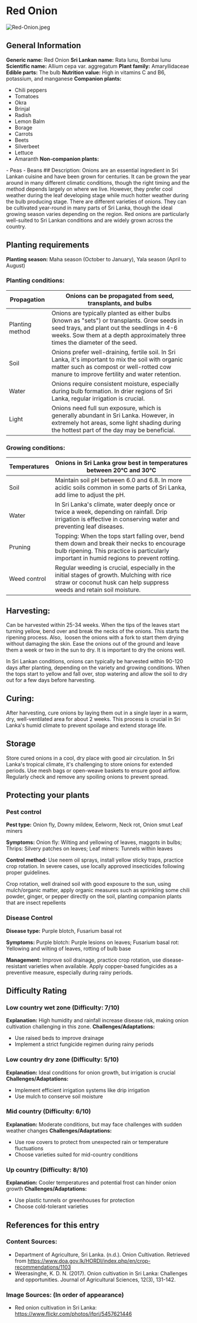 # Red Onion
![Red-Onion.jpeg](../../assets/images/Red-Onion.jpeg "By © User:Colin / Wikimedia Commons, CC BY-SA 3.0, https://commons.wikimedia.org/w/index.php?curid=19181856")

## General Information
**Generic name:** Red Onion
**Sri Lankan name:** Rata lunu, Bombai lunu
**Scientific name:** <update>Allium cepa var. aggregatum</update>
**Plant family:** <update>Amaryllidaceae</update>
**Edible parts:** The bulb
**Nutrition value:** <update>High in vitamins C and B6, potassium, and manganese</update>
**Companion plants:**
- <update>Chili peppers</update>
- <update>Tomatoes</update>
- <update>Okra</update>
- <update>Brinjal</update>
- <update>Radish</update>
- Lemon Balm
- Borage
- Carrots
- Beets
- Silverbeet
- Lettuce
- Amaranth
**Non-companion plants:**
<update>
- Peas
- Beans
</update>
## Description:
Onions are an essential ingredient in Sri Lankan cuisine and have been grown for centuries. It can be grown the year around in many different climatic conditions, though the right timing and the method depends largely on where we live. However, they prefer cool weather during the leaf developing stage while much hotter weather during the bulb producing stage. There are different varieties of onions.
<update>They can be cultivated year-round in many parts of Sri Lanka, though the ideal growing season varies depending on the region. Red onions are particularly well-suited to Sri Lankan conditions and are widely grown across the country.</update>

## Planting requirements
**Planting season:** <update>Maha season (October to January), Yala season (April to August)</update>

### Planting conditions:
| **Propagation** | Onions can be propagated from seed, transplants, and bulbs |
|----|----|
| Planting method | Onions are typically planted as either bulbs (known as "sets") or transplants. Grow seeds in seed trays, and plant out the seedlings in 4-6 weeks. Sow them at a depth approximately three times the diameter of the seed. |
| Soil | <update>Onions prefer well-draining, fertile soil. In Sri Lanka, it's important to mix the soil with organic matter such as compost or well-rotted cow manure to improve fertility and water retention.</update> |
| Water | <update>Onions require consistent moisture, especially during bulb formation. In drier regions of Sri Lanka, regular irrigation is crucial.</update> |
| Light | <update>Onions need full sun exposure, which is generally abundant in Sri Lanka. However, in extremely hot areas, some light shading during the hottest part of the day may be beneficial.</update> |

### Growing conditions:

| **Temperatures** | <update>Onions in Sri Lanka grow best in temperatures between 20°C and 30°C</update> |
|----|----|
| Soil | <update>Maintain soil pH between 6.0 and 6.8. In more acidic soils common in some parts of Sri Lanka, add lime to adjust the pH.</update> |
| Water | <update>In Sri Lanka's climate, water deeply once or twice a week, depending on rainfall. Drip irrigation is effective in conserving water and preventing leaf diseases.</update> |
| Pruning | <update>Topping: When the tops start falling over, bend them down and break their necks to encourage bulb ripening. This practice is particularly important in humid regions to prevent rotting.</update> |
| Weed control | <update>Regular weeding is crucial, especially in the initial stages of growth. Mulching with rice straw or coconut husk can help suppress weeds and retain soil moisture.</update> |

## Harvesting:
Can be harvested within 25-34 weeks. When the tips of the leaves start turning yellow, bend over and break the necks of the onions. This starts the ripening process. Also,  loosen the onions with a fork to start them drying without damaging the skin. Ease the onions out of the ground and leave them a week or two in the sun to dry. It is important to dry the onions well.

<update>In Sri Lankan conditions, onions can typically be harvested within 90-120 days after planting, depending on the variety and growing conditions. When the tops start to yellow and fall over, stop watering and allow the soil to dry out for a few days before harvesting.</update>

## Curing:
<update>After harvesting, cure onions by laying them out in a single layer in a warm, dry, well-ventilated area for about 2 weeks. This process is crucial in Sri Lanka's humid climate to prevent spoilage and extend storage life.</update>

## Storage
<update>Store cured onions in a cool, dry place with good air circulation. In Sri Lanka's tropical climate, it's challenging to store onions for extended periods. Use mesh bags or open-weave baskets to ensure good airflow. Regularly check and remove any spoiling onions to prevent spread.</update>

## Protecting your plants
### Pest control
**Pest type:** Onion fly, Downy mildew, Eelworm, Neck rot, Onion smut <update>Leaf miners</update>

**Symptoms:** <update>Onion fly: Wilting and yellowing of leaves, maggots in bulbs; Thrips: Silvery patches on leaves; Leaf miners: Tunnels within leaves</update>

**Control method:** <update>Use neem oil sprays, install yellow sticky traps, practice crop rotation. In severe cases, use locally approved insecticides following proper guidelines.</update>

Crop rotation, well drained soil with good exposure to the sun, using mulch/organic matter, apply organic measures such as sprinkling some chili powder, ginger, or pepper directly on the soil, planting companion plants that are insect repellents

### Disease Control
**Disease type:** <update>Purple blotch, Fusarium basal rot</update>

**Symptoms:** <update>Purple blotch: Purple lesions on leaves; Fusarium basal rot: Yellowing and wilting of leaves, rotting of bulb base</update>

**Management:** <update>Improve soil drainage, practice crop rotation, use disease-resistant varieties when available. Apply copper-based fungicides as a preventive measure, especially during rainy periods.</update>

## Difficulty Rating
### Low country wet zone (Difficulty: 7/10)
**Explanation:** <update>High humidity and rainfall increase disease risk, making onion cultivation challenging in this zone.</update>
**Challenges/Adaptations:**
- <update>Use raised beds to improve drainage</update>
- <update>Implement a strict fungicide regimen during rainy periods</update>

### Low country dry zone (Difficulty: 5/10)
**Explanation:** <update>Ideal conditions for onion growth, but irrigation is crucial</update>
**Challenges/Adaptations:**
- <update>Implement efficient irrigation systems like drip irrigation</update>
- <update>Use mulch to conserve soil moisture</update>

### Mid country (Difficulty: 6/10)
**Explanation:** <update>Moderate conditions, but may face challenges with sudden weather changes</update>
**Challenges/Adaptations:**
- <update>Use row covers to protect from unexpected rain or temperature fluctuations</update>
- <update>Choose varieties suited for mid-country conditions</update>

### Up country (Difficulty: 8/10)
**Explanation:** <update>Cooler temperatures and potential frost can hinder onion growth</update>
**Challenges/Adaptations:**
- <update>Use plastic tunnels or greenhouses for protection</update>
- <update>Choose cold-tolerant varieties</update>

## References for this entry
### Content Sources:
- <update>Department of Agriculture, Sri Lanka. (n.d.). Onion Cultivation. Retrieved from https://www.doa.gov.lk/HORDI/index.php/en/crop-recommendations/1103</update>
- <update>Weerasinghe, K. D. N. (2017). Onion cultivation in Sri Lanka: Challenges and opportunities. Journal of Agricultural Sciences, 12(3), 131-142.</update>

### Image Sources: (In order of appearance)
- <update>Red onion cultivation in Sri Lanka: https://www.flickr.com/photos/ifpri/5457621446</update>